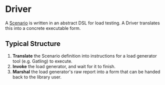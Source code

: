 # Driver

A [Scenario](scenario.md) is written in an abstract DSL for load testing. A Driver translates this into a concrete executable form.

## Typical Structure

1. **Translate** the Scenario definition into instructions for a load generator tool (e.g. Gatling) to execute.
2. **Invoke** the load generator, and wait for it to finish.
3. **Marshal** the load generator's raw report into a form that can be handed back to the library user.
